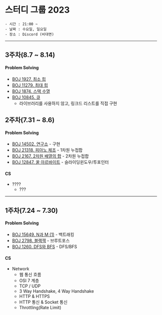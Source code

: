 # 스터디 그룹 2023
~~~
- 시간 : 21:00 ~ 
- 날짜 : 수요일, 일요일
- 장소 : Discord (비대면)
~~~
<hr/>

## 3주차(8.7 ~ 8.14)
#### Problem Solving
* [BOJ 1927. 최소 힙](https://www.acmicpc.net/problem/1927)
* [BOJ 11279. 최대 힙](https://www.acmicpc.net/problem/11279)
* [BOJ 1874. 스택 수열](https://www.acmicpc.net/problem/1874)
* [BOJ 10845. 큐](https://www.acmicpc.net/problem/10845)
  * 라이브러리를 사용하지 않고, 링크드 리스트를 직접 구현

## 2주차(7.31 ~ 8.6)

#### Problem Solving
* [BOJ 14502. 연구소](https://www.acmicpc.net/problem/14502) - 구현
* [BOJ 21318. 피아노 체조](https://www.acmicpc.net/problem/21318) - 1차원 누접합
* [BOJ 2167. 2차원 배열의 합](https://www.acmicpc.net/problem/2167) - 2차원 누접합
* [BOJ 12847. 꿀 아르바이트](https://www.acmicpc.net/problem/12847) - 슬라이딩윈도우/투포인터

#### CS
* ????
  * ???

<hr/>

## 1주차(7.24 ~ 7.30)

#### Problem Solving
* [BOJ 15649. N과 M (1)](https://www.acmicpc.net/problem/15649) - 백트래킹
* [BOJ 2798. 블랙잭](https://www.acmicpc.net/problem/2798) - 브루트포스
* [BOJ 1260. DFS와 BFS](https://www.acmicpc.net/problem/1260) - DFS/BFS

#### CS
* Network
  * 웹 통신 흐름
  * OSI 7 계층
  * TCP / UDP
  * 3 Way Handshake, 4 Way Handshake
  * HTTP & HTTPS
  * HTTP 통신 & Socket 통신
  * Throttling(Rate Limit)
